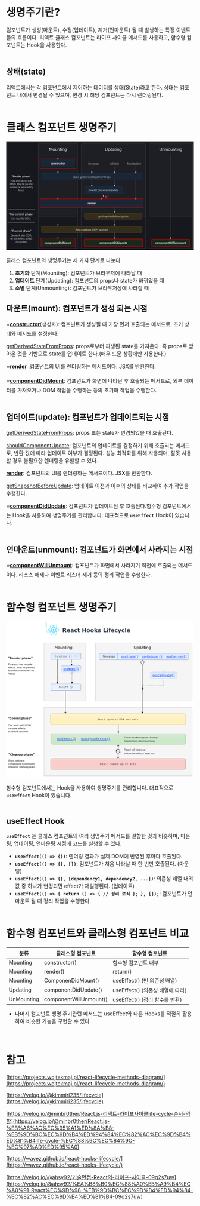 # 생명주기란?

컴포넌트가 생성(마운트), 수정(업데이트), 제거(언마운트) 될 때 발생하는 특정 이벤트들의 흐름이다. 리액트 클래스 컴포넌트는 라이프 사이클 메서드를 사용하고, 함수형 컴포넌트는 Hook을 사용한다.<br/><br/>

## 상태(state)

리액트에서는 각 컴포넌트에서 제어하는 데이터를 상태(State)라고 한다. 상태는 컴포넌트 내에서 변경될 수 있으며, 변경 시 해당 컴포넌트는 다시 렌더링된다.<br/><br/>

# 클래스 컴포넌트 생명주기

<img src="../../images/React/life-cycle/class-component.png">

클래스 컴포넌트의 생명주기는 세 가지 단계로 나눈다.

1. **초기화** 단계(Mounting): 컴포넌트가 브라우저에 나타날 때
2. **업데이트** 단계(Updating): 컴포넌트의 props나 state가 바뀌었을 때
3. **소멸** 단계(Unmounting): 컴포넌트가 브라우저상에 사라질 때

## **마운트(mount):** 컴포넌트가 생성 되는 시점

⭐[**constructor**](https://legacy.reactjs.org/docs/react-component.html#constructor)(생성자): 컴포넌트가 생성될 때 가장 먼저 호출되는 메서드로, 초기 상태와 메서드를 설정한다.

[getDerivedStateFromProps](https://legacy.reactjs.org/docs/react-component.html#static-getderivedstatefromprops): props로부터 파생된 state를 가져온다. 즉 props로 받아온 것을 기반으로 state를 업데이트 한다.(매우 드문 상황에만 사용한다.)

⭐[**render**](https://legacy.reactjs.org/docs/react-component.html#render) :컴포넌트의 UI를 렌더링하는 메서드이다. JSX를 반환한다.

⭐[**componentDidMount**](https://legacy.reactjs.org/docs/react-component.html#componentdidmount): 컴포넌트가 화면에 나타난 후 호출되는 메서드로, 외부 데이터를 가져오거나 DOM 작업을 수행하는 등의 초기화 작업을 수행한다. <br/><br/>

## 업데이트(update): 컴포넌트가 업데이트되는 시점

[getDerivedStateFromProps](https://legacy.reactjs.org/docs/react-component.html#static-getderivedstatefromprops): props 또는 state가 변경되었을 때 호출된다.

[shouldComponentUpdate](https://legacy.reactjs.org/docs/react-component.html#shouldcomponentupdate): 컴포넌트의 업데이트를 결정하기 위해 호출되는 메서드로, 반환 값에 따라 업데이트 여부가 결정된다. 성능 최적화를 위해 사용되며, 잘못 사용할 경우 불필요한 렌더링을 유발할 수 있다.

[**render**](https://legacy.reactjs.org/docs/react-component.html#render): 컴포넌트의 UI를 렌더링하는 메서드이다. JSX를 반환한다.

[getSnapshotBeforeUpdate](https://legacy.reactjs.org/docs/react-component.html#getsnapshotbeforeupdate): 업데이트 이전과 이후의 상태를 비교하여 추가 작업을 수행한다.

⭐[**componentDidUpdate**](https://legacy.reactjs.org/docs/react-component.html#componentdidupdate): 컴포넌트가 업데이트된 후 호출된다.함수형 컴포넌트에서는 Hook을 사용하여 생명주기를 관리합니다. 대표적으로 **`useEffect`** Hook이 있습니다.<br/><br/>

## 언마운트(unmount): 컴포넌트가 화면에서 사라지는 시점

⭐[**componentWillUnmount**](https://legacy.reactjs.org/docs/react-component.html#componentwillunmount): 컴포넌트가 화면에서 사라지기 직전에 호출되는 메서드이다. 리소스 해제나 이벤트 리스너 제거 등의 정리 작업을 수행한다.<br/><br/>

# 함수형 컴포넌트 생명주기

<img src="../../images/React/life-cycle/functional-component.png">

함수형 컴포넌트에서는 Hook을 사용하여 생명주기를 관리합니다. 대표적으로 **`useEffect`** Hook이 있습니다.<br/><br/>

## **useEffect Hook**

**`useEffect`** 는 클래스 컴포넌트의 여러 생명주기 메서드를 결합한 것과 비슷하며, 마운팅, 업데이팅, 언마운팅 시점에 코드를 실행할 수 있다.

- **`useEffect(() => {})`**: 렌더링 결과가 실제 DOM에 반영된 후마다 호출된다.
- **`useEffect(() => {}, [])`**: 컴포넌트가 처음 나타날 때 한 번만 호출된다. (마운팅)
- **`useEffect(() => {}, [dependency1, dependency2, ...])`**: 의존성 배열 내의 값 중 하나가 변경되면 effect가 재실행된다. (업데이트)
- **`useEffect(() => { return () => { // 정리 로직 }; }, []);`**: 컴포넌트가 언마운트 될 때 정리 작업을 수행한다.<br/><br/>

# 함수형 컴포넌트와 클래스형 컴포넌트 비교

| 분류       | 클래스형 컴포넌트      | 함수형 컴포넌트                  |
| ---------- | ---------------------- | -------------------------------- |
| Mounting   | constructor()          | 함수형 컴포넌트 내부             |
| Mounting   | render()               | return()                         |
| Mounting   | ComponenDidMount()     | useEffect() (빈 의존성 배열)     |
| Updating   | componentDidUpdate()   | useEffect() (의존성 배열에 따라) |
| UnMounting | componentWillUnmount() | useEffect() (정리 함수를 반환)   |

- 나머지 컴포넌트 생명 주기관련 메서드는 useEffect와 다른 Hooks를 적절히 활용하여 비슷한 기능을 구현할 수 있다.<br/><br/><br/>

# 참고

[https://projects.wojtekmaj.pl/react-lifecycle-methods-diagram/](https://projects.wojtekmaj.pl/react-lifecycle-methods-diagram/)

[https://velog.io/@kimmiri235/lifecycle](https://velog.io/@kimmiri235/lifecycle)

[https://velog.io/@minbr0ther/React.js-리액트-라이프사이클life-cycle-순서-역할](https://velog.io/@minbr0ther/React.js-%EB%A6%AC%EC%95%A1%ED%8A%B8-%EB%9D%BC%EC%9D%B4%ED%94%84%EC%82%AC%EC%9D%B4%ED%81%B4life-cycle-%EC%88%9C%EC%84%9C-%EC%97%AD%ED%95%A0)

[https://wavez.github.io/react-hooks-lifecycle/](https://wavez.github.io/react-hooks-lifecycle/)

[https://velog.io/@ahsy92/기술면접-React의-라이프-사이클-09q2s7uw](https://velog.io/@ahsy92/%EA%B8%B0%EC%88%A0%EB%A9%B4%EC%A0%91-React%EC%9D%98-%EB%9D%BC%EC%9D%B4%ED%94%84-%EC%82%AC%EC%9D%B4%ED%81%B4-09q2s7uw)
